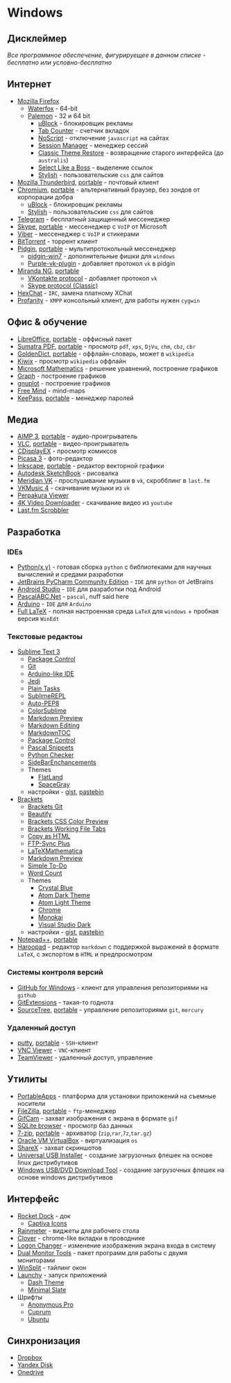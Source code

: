 # Windows

## Дисклеймер
*Все программное обеспечение, фигурируещее в данном списке - бесплатно или условно-бесплатно*

## Интернет
- [Mozilla Firefox](https://www.mozilla.org/en-US/firefox/desktop/)
	- [Waterfox](https://www.waterfoxproject.org/) - 64-bit
	- [Palemon](http://www.palemoon.org/) - 32 и 64 bit
		+ [uBlock](https://addons.mozilla.org/en-US/firefox/addon/ublock/) - блокировщик рекламы
		+ [Tab Counter](https://addons.mozilla.org/en-US/firefox/addon/tab-counter/?src=api) - счетчик вкладок
		+ [NoScript](https://addons.mozilla.org/en-US/firefox/addon/noscript/?src=search) - отключение `javascript` на сайтах
		+ [Session Manager](https://addons.mozilla.org/en-US/firefox/addon/session-manager/?src=ss) - менеджер сессий
		+ [Classic Theme Restore](https://addons.mozilla.org/en-US/firefox/addon/classicthemerestorer/?src=ss) - возвращение старого интерфейса (до `australis`)
		+ [Select Like a Boss](https://addons.mozilla.org/en-US/firefox/addon/select-like-a-boss/?src=api) - выделение ссылок
		+ [Stylish](https://addons.mozilla.org/en-US/firefox/addon/stylish/?src=ss) - пользовательские `css` для сайтов
-  [Mozilla Thunderbird](https://www.mozilla.org/ru/thunderbird), [portable](http://portableapps.com/apps/internet/thunderbird_portable) - почтовый клиент
-  [Chromium](https://chocolatey.org/packages/chromium), [portable](https://download-chromium.appspot.com/) - альтернативный браузер, без зондов от корпорации добра
	+  [uBlock](https://chrome.google.com/webstore/detail/ublock/epcnnfbjfcgphgdmggkamkmgojdagdnn) - блокировщик рекламы
	+  [Stylish](https://chrome.google.com/webstore/detail/stylish/fjnbnpbmkenffdnngjfgmeleoegfcffe) - пользовательские `css` для сайтов
-  [Telegram](https://telegram.org/) - бесплатный защищенный мессенеджер
-  [Skype](http://www.skype.com/en/), [portable](http://portableapps.com/apps/internet/skype_portable) - мессенеджер с `VoIP` от Microsoft
-  [Viber](http://www.viber.com/en/) - мессенеджер с `VoIP` и стикерами
-  [BitTorrent](http://www.bittorrent.com/bittorrent-pro/compare) - торрент клиент
-  [Pidgin](https://pidgin.im/), [portable](http://portableapps.com/apps/internet/pidgin_portable) - мультипротокольный мессенеджер
	+  [pidgin-win7](https://github.com/eionrobb/pidgin-win7) - дополнительные фишки для `windows`
	+  [Purple-vk-plugin](https://bitbucket.org/olegoandreev/purple-vk-plugin) - добавляет протокол `vk` в pidgin
- [Miranda NG](http://www.miranda-ng.org/en/), [portable](http://portableapps.com/apps/internet/miranda-ng-portable)
	- [VKontakte protocol](http://wiki.miranda-ng.org/index.php?title=Plugin:VKontakte/en) - добавляет протокол `vk`
	- [Skype protocol (Classic)](http://wiki.miranda-ng.org/index.php?title=Plugin:SkypeClassic/en)
- [HexChat](http://hexchat.github.io/) - `IRC`, замена платному XChat
- [Profanity](http://www.profanity.im/index.html) - `XMPP` консольный клиент, для работы нужен `cygwin`

## Офис & обучение
-  [LibreOffice](https://www.libreoffice.org/), [portable](http://portableapps.com/apps/office/libreoffice_portable) - оффисный пакет
-  [Sumatra PDF](http://www.sumatrapdfreader.org/free-pdf-reader.html), [portable](http://portableapps.com/apps/office/sumatra_pdf_portable) - просмотр `pdf`, `xps`, `DjVu`, `chm`, `cbz`, `cbr` 
-  [GoldenDict](http://goldendict.org/), [portable](http://portableapps.com/apps/education/goldendict_portable) - оффлайн-словарь, может в `wikipedia`
-  [Kiwix](https://sourceforge.net/projects/kiwix/?source=directory) - просмотр `wikipedia` оффлайн
-  [Microsoft Mathematics](http://www.microsoft.com/ru-RU/download/details.aspx?id=15702) - решение уравнений, построение графиков
-  [Graph](http://www.padowan.dk/) - построение графиков
-  [gnuplot](http://gnuplot.sourceforge.net/) - построение графиков
-  [Free Mind](http://freemind.sourceforge.net/wiki/index.php/Download) - mind-maps
-  [KeePass](http://keepass.info/), [portable](http://portableapps.com/apps/utilities/keepass_portable) - менеджер паролей

## Медиа
-  [AIMP 3](http://www.aimp.ru/), [portable](http://portableapps.com/apps/music_video/aimp-portable) - аудио-проигрыватель
-  [VLC](http://www.videolan.org/vlc/), [portable](http://portableapps.com/apps/music_video/vlc_portable) - видео-проигрыватель
-  [CDisplayEX](http://www.cdisplayex.com/) - просмотр комиксов
-  [Picasa 3](http://picasa.google.com/) - фото-редактор
-  [Inkscape](https://inkscape.org/en/), [portable](http://portableapps.com/apps/graphics_pictures/inkscape_portable) - редактор векторной графики
-  [Autodesk SketchBook](https://www.sketchbook.com/desktop) - рисовалка
-  [Meridian VK](http://meridianvk.com/) - прослушивание музыки в `vk`, скробблинг в `last.fm`
-  [VKMusic 4](http://vkmusic.citynov.ru/) - скачивание музыки из `vk`
-  [Perpakura Viewer](http://www.tamasoft.co.jp/pepakura-en/download/viewer.html)
-  [4K Video Downloader](https://www.4kdownload.com/) - скачивание видео из `youtube`
-  [Last.fm Scrobbler](http://www.lastfm.ru/download)

## Разработка
### IDEs
-  [Python(x,y)](https://code.google.com/p/pythonxy/) - готовая сборка `python` с библиотеками для научных вычислений и средами разработки
-  [JetBrains PyCharm Community Edition](http://www.jetbrains.com/pycharm/) - `IDE` для `python` от JetBrains
-  [Android Studio](http://developer.android.com/sdk/index.html) - `IDE` для разработки под Android
-  [PascalABC.Net](http://pascalabc.net/en/) - `pascal`, nuff said here
-  [Arduino](http://arduino.cc/) - `IDE` для `Arduino`
-  [Full LaTeX](http://rutracker.org/forum/viewtopic.php?t=3865802) - полная настроенная среда `LaTeX` для `windows` + пробная версия `WinEdt`
### Текстовые редактоы
-  [Sublime Text 3](http://www.sublimetext.com/)
	+  [Package Control](https://packagecontrol.io/)
	+  [Git](https://packagecontrol.io/packages/Git)
	+  [Arduino-like IDE](https://packagecontrol.io/packages/Arduino-like%20IDE)
	+  [Jedi](https://packagecontrol.io/packages/Jedi%20-%20Python%20autocompletion)
	+  [Plain Tasks](https://packagecontrol.io/packages/PlainTasks)
	+  [SublimeREPL](https://packagecontrol.io/packages/SublimeREPL)
	+  [Auto-PEP8](https://packagecontrol.io/packages/AutoPEP8)
	+  [ColorSublime](https://packagecontrol.io/packages/Colorsublime)
	+  [Markdown Preview](https://packagecontrol.io/packages/Markdown%20Preview)
	+  [Markdown Editing](https://packagecontrol.io/packages/MarkdownEditing)
	+  [MarkdownTOC](https://packagecontrol.io/packages/MarkdownTOC)
	+  [Package Control](https://packagecontrol.io/installation)
	+  [Pascal Snippets](https://packagecontrol.io/packages/Pascal%20Snippets)
	+  [Python Checker](https://packagecontrol.io/packages/Python%20Checker)
	+  [SideBarEnchancements](https://packagecontrol.io/packages/SideBarEnhancements)
	+ Themes
		*  [FlatLand](https://packagecontrol.io/packages/Theme%20-%20Flatland)
		*  [SpaceGray](https://packagecontrol.io/packages/Theme%20-%20Spacegray)
	+  настройки - [gist](https://gist.github.com/murych/51319440ebc3b816902f), [pastebin](http://pastebin.com/1EB3xj9K)
-  [Brackets](http://brackets.io/)
	+  [Brackets Git](https://github.com/zaggino/brackets-git)
	+  [Beautify](https://github.com/drewhamlett/brackets-beautify)
	+  [Brackets CSS Color Preview](https://github.com/cmgddd/Brackets-css-color-preview)
	+  [Brackets Working File Tabs](https://github.com/demonmhon/brackets-working-file-tabs)
	+  [Copy as HTML](https://github.com/peterflynn/copy-as-html)
	+  [FTP-Sync Plus](https://github.com/timburgess/brackets-ftp-sync)
	+  [LaTeXMathematica](https://github.com/Wikunia/brackets-LaTeXMathematica)
	+  [Markdown Preview](https://github.com/gruehle/MarkdownPreview)
	+  [Simple To-Do](https://github.com/ovk/brackets-simple-todo)
	+  [Word Count](https://github.com/cfjedimaster/Word-Count-Extension)
	+ Themes
		*  [Crystal Blue](https://github.com/TadorHead/Crystal%20Blue)
		*  [Atom Dark Theme](https://github.com/yasinkuyu/brackets-atom-dark)
		*  [Atom Light Theme](https://github.com/yasinkuyu/brackets-atom-light)
		*  [Chrome](https://github.com/Brackets-Themes/Chrome)
		*  [Monokai](https://github.com/Brackets-Themes/Monokai)
		*  [Visual Studio Dark](https://github.com/fergaldoyle/brackets-visual-studio-dark)
	+  настройки - [gist](https://gist.github.com/murych/cebeaf911581fede7764), [pastebin](http://pastebin.com/zSfFwtVU)
-  [Notepad++](http://notepad-plus-plus.org/), [portable](http://portableapps.com/apps/development/notepadpp_portable)
-  [Haroopad](http://pad.haroopress.com/) - редактор `markdown` с поддержкой выражений в формате `LaTeX`, с экспортом в `HTML` и предпросмотром

### Системы контроля версий
-  [GitHub for Windows](https://windows.github.com/) - клиент для управления репозиториями на `github`
-  [GitExtensions](https://sourceforge.net/projects/gitextensions/) - такая-то годнота
-  [SourceTree](http://www.sourcetreeapp.com/?utm_source=internal&utm_medium=link&utm_campaign=clone_repo_win), [portable](https://answers.atlassian.com/questions/176912/) - управление репозиториями `git`, `mercury`
### Удаленный доступ
-  [putty](http://www.putty.org/), [portable](http://portableapps.com/apps/internet/putty_portable) - `SSH`-клиент
-  [VNC Viewer](http://www.realvnc.com/) - `VNC`-клиент
-  [TeamViewer](https://www.teamviewer.com/ru/index.aspx) - удаленный доступ, управление


## Утилиты   
-  [PortableApps](http://portableapps.com/) - платформа для установки приложений на съемные носители
-  [FileZilla](http://filezilla.ru/), [portable](http://portableapps.com/apps/internet/filezilla_portable) - `ftp`-менеджер 
-  [GifCam](http://blog.bahraniapps.com/gifcam/) - захват изображения с экрана в формате `gif`
-  [SQLite browser](https://github.com/sqlitebrowser/sqlitebrowser) - просмотр баз данных
-  [7-zip](http://www.7-zip.org/), [portable](http://portableapps.com/apps/utilities/7-zip_portable) - архиватор (`zip`,`rar`,`7z`,`tar.gz`)
-  [Oracle VM VirtualBox](https://www.virtualbox.org/) - виртуализация `os`
-  [ShareX](https://getsharex.com/) - захват скриншотов
-  [Universal USB Installer](http://www.pendrivelinux.com/universal-usb-installer-easy-as-1-2-3/) - создание загрузочных флешек на основе linux дистрибутивов
-  [Windows USB/DVD Download Tool](http://wudt.codeplex.com/#) - создание загрузочных флешек на основе windows дистрибутивов

## Интерфейс
- [Rocket Dock](http://rocketdock.com/) - док
	+ [Captiva Icons](https://github.com/captiva-project/captiva-icon-theme)
- [Rainmeter](http://rainmeter.net/) - виджеты для рабочего стола
- [Clover](http://ejie.me/) - chrome-like вкладки в проводнике
- [Logon Changer](http://tweaks.com/software/tweakslogon/) - изменение изображения экрана входа в систему
- [Dual Monitor Tools](http://dualmonitortool.sourceforge.net/) - пакет программ для работы с двумя мониторами
- [WinSplit](http://download.cnet.com/WinSplit-Revolution/3000-2072_4-10971915.html) - тайлинг окон
- [Launchy](http://www.launchy.net/) - запуск приложений
	+ [Dash Theme](http://neiio.deviantart.com/art/Dash-Launchy-470792798)
    + [Minimal Slate](http://braddurham.deviantart.com/art/Minimal-Slate-349135274)
- Шрифты
	+  [Anonymous Pro](http://www.marksimonson.com/fonts/view/anonymous-pro)
	+  [Cuprum](http://www.fontsquirrel.com/fonts/cuprum)
	+  [Ubuntu](http://font.ubuntu.com/)

## Синхронизация
-  [Dropbox](https://www.dropbox.com/)
-  [Yandex Disk](https://disk.yandex.ru/download/YandexDiskSetup.exe?referer=webinterface)
-  [Onedrive](https://onedrive.live.com/about/ru-ru/download/)
